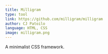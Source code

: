 ```yaml
---
title: Milligram
type: tool
link: https://github.com/milligram/milligram
author: CJ Patoilo
language: HTML, CSS
image: milligram.png
---
```


A minimalist CSS framework.
